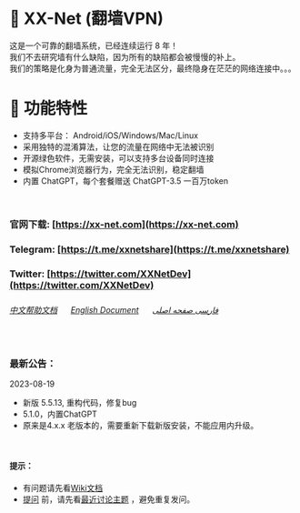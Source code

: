 :rocket: XX-Net (翻墙VPN)
=========
这是一个可靠的翻墙系统，已经连续运行 8 年！  
我们不去研究墙有什么缺陷，因为所有的缺陷都会被慢慢的补上。  
我们的策略是化身为普通流量，完全无法区分，最终隐身在茫茫的网络连接中。。。

:electric_plug: 功能特性
=========
* 支持多平台： Android/iOS/Windows/Mac/Linux   
* 采用独特的混淆算法，让您的流量在网络中无法被识别  
* 开源绿色软件，无需安装，可以支持多台设备同时连接
* 模拟Chrome浏览器行为，完全无法识别，稳定翻墙
* 内置 ChatGPT，每个套餐赠送 ChatGPT-3.5 一百万token 


<br>

### 官网下载: [https://xx-net.com](https://xx-net.com)
### Telegram: [https://t.me/xxnetshare](https://t.me/xxnetshare)
### Twitter: [https://twitter.com/XXNetDev](https://twitter.com/XXNetDev)
###
###### [中文帮助文档](https://github.com/XX-net/XX-Net/wiki/%E4%B8%AD%E6%96%87%E6%96%87%E6%A1%A3) &nbsp; &nbsp; &nbsp;[English Document](https://github.com/XX-net/XX-Net/wiki/English-Home-Page) &nbsp; &nbsp; &nbsp;[فارسی صفحه اصلی](https://github.com/XX-net/XX-Net/wiki/Persian-home-page) 

<br>


### 最新公告：
 2023-08-19
* 新版 5.5.13, 重构代码，修复bug
* 5.1.0，内置ChatGPT
* 原来是4.x.x 老版本的，需要重新下载新版安装，不能应用内升级。

  
<br>

#### 提示：  
* 有问题请先看[Wiki文档](https://github.com/XX-net/XX-Net/wiki/%E4%B8%AD%E6%96%87%E6%96%87%E6%A1%A3)
* [提问](https://github.com/XX-net/XX-Net/issues) 前，请先看[最近讨论主题](https://github.com/XX-net/XX-Net/issues?q=is%3Aissue+is%3Aopen+sort%3Aupdated-desc) ，避免重复发问。  
